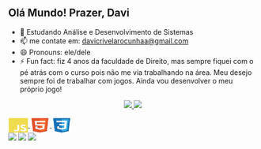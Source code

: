 ## Olá Mundo! Prazer, Davi

- 🌱 Estudando Análise e Desenvolvimento de Sistemas
- 📫 me contate em: davicrivelarocunhaa@gmail.com
- 😄 Pronouns: ele/dele
- ⚡ Fun fact: fiz 4 anos da faculdade de Direito, mas sempre fiquei com o pé atrás com o curso pois não me via trabalhando na área. Meu desejo sempre foi de trabalhar com jogos. Ainda vou desenvolver o meu próprio jogo!

<div align="center">
  <a href="https://github.com/CrivelaroCunha">
  <img height="180em" src="https://github-readme-stats.vercel.app/api?username=CrivelaroCunha&show_icons=true&theme=dark&include_all_commits=true&count_private=true"/>
  <img height="180em" src="https://github-readme-stats.vercel.app/api/top-langs/?username=CrivelaroCunha&layout=compact&langs_count=7&theme=dark"/>
</div>

<div style="display: inline_block"><br>
  <img align="center" alt="Rafa-Js" height="30" width="40" src="https://raw.githubusercontent.com/devicons/devicon/master/icons/javascript/javascript-plain.svg">
  <img align="center" alt="Rafa-HTML" height="30" width="40" src="https://raw.githubusercontent.com/devicons/devicon/master/icons/html5/html5-original.svg">
  <img align="center" alt="Rafa-CSS" height="30" width="40" src="https://raw.githubusercontent.com/devicons/devicon/master/icons/css3/css3-original.svg">
  </div>
  
  <div>
  <a href="https://instagram.com/crivelarodavi" target="_blank"><img src="https://img.shields.io/badge/-Instagram-%23E4405F?style=for-the-badge&logo=instagram&logoColor=white" target="_blank"></a>
  <a href="https://www.linkedin.com/in/https://www.linkedin.com/in/davi-crivelaro-13429b21b/" target="_blank"><img src="https://img.shields.io/badge/-LinkedIn-%230077B5?style=for-the-badge&logo=linkedin&logoColor=white" target="_blank"></a> 
<a href="https://www.facebook.com/davi.crivelaro/" target="_blank"><img src="https://img.shields.io/badge/Facebook-1877F2?style=for-the-badge&logo=facebook&logoColor=white" target="blank"></a>

  </div>
   
